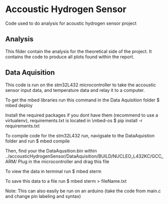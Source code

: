 # Accoustic Hydrogen Sensor
Code used to do analysis for acoustic hydrogen sensor project

## Analysis
This filder contain the analysis for the theoretical side of the project.
It contains the code to produce all plots found within the report.

## Data Aquisition
This code is run on the stm32L432 microcontroller to take the accoustic sensor input data, and temperature data and relay it to a computer.

To get the mbed libraries run this command in the Data Aquisition folder
$ mbed deploy

Install the required packages if you dont have them (recommend to use a virtualenv), requirements.txt is located in \mbed-os
$ pip install -r requirements.txt

To compile code for the stm32L432 run, navigsate to the DataAquistion folder and run
$ mbed compile

Then, find your the DataAqusition.bin within ../accousticHydrogenSensor/DataAquisition/BUILD/NUCLEO_L432KC/GCC_ARM/
Plug in the microcontroller and drag this file


To view the data in terminal run
$ mbed sterm

To save this data to a file run 
$ mbed sterm > fileName.txt

Note: This can also easily be run on an arduino (take the code from main.c and change pin labeling and syntax)




